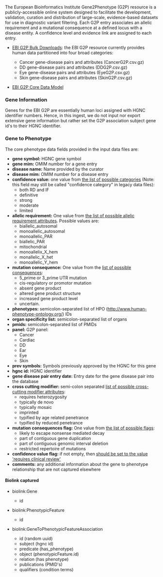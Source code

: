 The European Bioinformatics Institute Gene2Phenotype (G2P) resource is a publicly-accessible online system designed to facilitate the development, validation, curation and distribution of large-scale, evidence-based datasets for use in diagnostic variant filtering. Each G2P entry associates an allelic requirement and a mutational consequence at a defined locus with a disease entity. A confidence level and evidence link are assigned to each entry.

* [EBI G2P Bulk Downloads](https://www.ebi.ac.uk/gene2phenotype/downloads): the EBI G2P resource currently provides human data partitioned into four broad categories:

  - Cancer gene-disease pairs and attributes (CancerG2P.csv.gz)
  - DD gene-disease pairs and attributes (DDG2P.csv.gz)
  - Eye gene-disease pairs and attributes (EyeG2P.csv.gz)
  - Skin gene-disease pairs and attributes (SkinG2P.csv.gz)

* [EBI G2P Core Data Model](https://www.ebi.ac.uk/gene2phenotype/README)

### Gene Information

Genes for the EBI G2P are essentially human loci assigned with HGNC identifier numbers. Hence, in this ingest, we do not input nor export extensive gene information but rather set the G2P association subject gene id's to their HGNC identifier.

### Gene to Phenotype

The core phenotype data fields  provided in the input data files are:

  - **gene symbol:**  HGNC gene symbol 
  - **gene mim:** OMIM number for a gene entry
  - **disease name:** Name provided by the curator
  - **disease mim:** OMIM number for a disease entry
  - **confidence value:** one value from [the list of possible categories](https://www.ebi.ac.uk/gene2phenotype/updates_to_our_terms#confidence_value) (Note: this field may still be called "confidence category" in legacy data files):
      - both RD and IF
      - definitive
      - strong
      - moderate
      - limited
  - **allelic requirement:**  One value from [the list of possible allelic requirement attributes](https://www.ebi.ac.uk/gene2phenotype/updates_to_our_terms#allelic_requirement). Possible values are:
      - biallelic_autosomal
      - monoallelic_autosomal
      - monoallelic_PAR
      - biallelic_PAR
      - mitochondrial
      - monoallelix_X_hem
      - monallelic_X_het
      - monoallelic_Y_hem   
  - **mutation consequence:** One value from the [list of possible consequences](https://www.ebi.ac.uk/gene2phenotype/updates_to_our_terms#mutation_consequence):
      - 5_prime or 3_prime UTR mutation
      - cis-regulatory or promotor mutation
      - absent gene product
      - altered gene product structure
      - increased gene product level
      - uncertain.
  - **phenotypes:** semicolon-separated list of HPO (http://www.human-phenotype-ontology.org/) IDs
  - **organ specificity list:** semicolon-separated list of organs
  - **pmids:** semicolon-separated list of PMIDs 
  - **panel:** G2P panel:
      - Cancer
      - Cardiac
      - DD
      - Ear
      - Eye
      - Skin
  - **prev symbols:** Symbols previously approved by the HGNC for this gene
  - **hgnc id:** HGNC identifier
  - **gene disease pair entry date:** Entry date for the gene disease pair into the database
  - **cross cutting modifier:** semi-colon separated [list of possible cross-cutting modifier attributes](https://www.ebi.ac.uk/gene2phenotype/updates_to_our_terms#confidence_value):
      - requires heterozygosity
      - typically de novo
      - typically mosaic
      - imprinted
      - typified by age related penetrance
      - typified by reduced penetrance
  - **mutation consequences flag:** One value from [the list of possible flags](https://www.ebi.ac.uk/gene2phenotype/updates_to_our_terms#mutation_consequence):
      - likely to escape nonsense mediated decay
      - part of contiguous gene duplication
      - part of contiguous genomic interval deletion
      - restricted repertoire of mutations
  - **confidence value flag:** if not empty, then [should be set to the value 'requires clinical review'](https://www.ebi.ac.uk/gene2phenotype/updates_to_our_terms#new_confidence_value_flag)
  - **comments:** any additional information about the gene to phenotype relationship that are not captured elsewhere

#### Biolink captured

* biolink:Gene
    * id 

* biolink:PhenotypicFeature
    * id

* biolink:GeneToPhenotypicFeatureAssociation
    * id (random uuid)
    * subject (hgnc id)
    * predicate (has_phenotype)
    * object (phenotypicFeature.id)
    * relation (has phenotype)
    * publications (PMID's)
    * qualifiers (condition terms)
